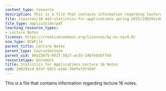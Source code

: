 ```yaml
---
content_type: resource
description: This is a file that contains information regarding lecture 16 notes.
file: /courses/18-443-statistics-for-applications-spring-2015/196291cd8fdf5031a34e766fefdf104f_MIT18_443S15_LEC16.pdf
file_type: application/pdf
learning_resource_types:
- Lecture Notes
license: https://creativecommons.org/licenses/by-nc-sa/4.0/
ocw_type: OCWFile
parent_title: Lecture Notes
parent_type: CourseSection
parent_uid: 60a15075-0017-5827-ac55-146fe8abf74d
resourcetype: Document
title: Statistics for Applications Lecture 16 Notes
uid: 196291cd-8fdf-5031-a34e-766fefdf104f
---
```

This is a file that contains information regarding lecture 16 notes.